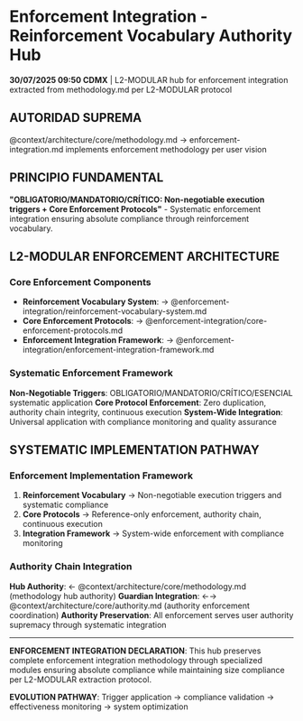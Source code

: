 # Enforcement Integration - Reinforcement Vocabulary Authority Hub

**30/07/2025 09:50 CDMX** | L2-MODULAR hub for enforcement integration extracted from methodology.md per L2-MODULAR protocol

## AUTORIDAD SUPREMA
@context/architecture/core/methodology.md → enforcement-integration.md implements enforcement methodology per user vision

## PRINCIPIO FUNDAMENTAL
**"OBLIGATORIO/MANDATORIO/CRÍTICO: Non-negotiable execution triggers + Core Enforcement Protocols"** - Systematic enforcement integration ensuring absolute compliance through reinforcement vocabulary.

## L2-MODULAR ENFORCEMENT ARCHITECTURE

### **Core Enforcement Components**
- **Reinforcement Vocabulary System**: → @enforcement-integration/reinforcement-vocabulary-system.md
- **Core Enforcement Protocols**: → @enforcement-integration/core-enforcement-protocols.md
- **Enforcement Integration Framework**: → @enforcement-integration/enforcement-integration-framework.md

### **Systematic Enforcement Framework**
**Non-Negotiable Triggers**: OBLIGATORIO/MANDATORIO/CRÍTICO/ESENCIAL systematic application
**Core Protocol Enforcement**: Zero duplication, authority chain integrity, continuous execution
**System-Wide Integration**: Universal application with compliance monitoring and quality assurance

## SYSTEMATIC IMPLEMENTATION PATHWAY

### **Enforcement Implementation Framework**
1. **Reinforcement Vocabulary** → Non-negotiable execution triggers and systematic compliance
2. **Core Protocols** → Reference-only enforcement, authority chain, continuous execution
3. **Integration Framework** → System-wide enforcement with compliance monitoring

### **Authority Chain Integration**
**Hub Authority**: ← @context/architecture/core/methodology.md (methodology hub authority)
**Guardian Integration**: ←→ @context/architecture/core/authority.md (authority enforcement coordination)
**Authority Preservation**: All enforcement serves user authority supremacy through systematic integration

---

**ENFORCEMENT INTEGRATION DECLARATION**: This hub preserves complete enforcement integration methodology through specialized modules ensuring absolute compliance while maintaining size compliance per L2-MODULAR extraction protocol.

**EVOLUTION PATHWAY**: Trigger application → compliance validation → effectiveness monitoring → system optimization